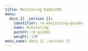 ```yaml
---
title: Monitoring RabbitMQ
menu:
  docs_{{ .version }}:
    identifier: rm-monitoring-guides
    name: Monitoring
    parent: rm-guides
    weight: 110
menu_name: docs_{{ .version }}
---
```

